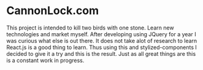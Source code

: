 <h1>CannonLock.com</h1>
<p>
  This project is intended to kill two birds with one stone. Learn new technologies and market myself. After developing using JQuery for a year I was curious what else is out there. It does not take alot of research to learn React.js is a good thing to learn. Thus using this and stylized-components I decided to give it a try and this is the result. Just as all great things are this is a constant work in progress.
</p>

 
  
